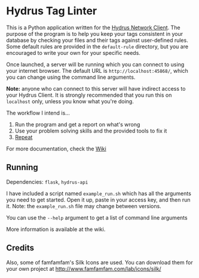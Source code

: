 # Hydrus Tag Linter

This is a Python application written for the [Hydrus Network
Client](https://github.com/hydrusnetwork/hydrus). The purpose of the program is
to help you keep your tags consistent in your database by checking your files
and their tags against user-defined rules. Some default rules are provided in
the `default-rule` directory, but you are encouraged to write your own for your
specific needs.

Once launched, a server will be running which you can connect to using your
internet browser. The default URL is `http://localhost:45868/`, which you can
change using the command line arguments.

**Note:** anyone who can connect to this server will have indirect access to
your Hydrus Client. It is strongly recommended that you run this on `localhost`
only, unless you know what you're doing.

The workflow I intend is...

1. Run the program and get a report on what's wrong
2. Use your problem solving skills and the provided tools to fix it
3. [Repeat](https://github.com/hydrusnetwork/hydrus/blob/master/static/boned.jpg)

For more documentation, check the [Wiki](https://github.com/cinnamon-rolls/hydrus-tag-linter/wiki)

## Running

Dependencies: `flask`, `hydrus-api`

I have included a script named `example_run.sh` which has all the arguments you
need to get started. Open it up, paste in your access key, and then run it.
Note: the `example_run.sh` file may change between versions.

You can use the `--help` argument to get a list of command line arguments

More information is available at the wiki.

## Credits

Also, some of famfamfam's Silk Icons are used. You can download them for your
own project at http://www.famfamfam.com/lab/icons/silk/
